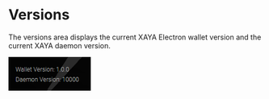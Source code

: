 # Versions

The versions area displays the current XAYA Electron wallet version and the 
current XAYA daemon version.

![versions-area](img/versions-area.png)


